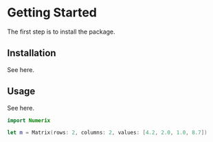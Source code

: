 # Getting Started

The first step is to install the package.

## Installation

See here.

## Usage

See here.

```swift
import Numerix

let m = Matrix(rows: 2, columns: 2, values: [4.2, 2.0, 1.0, 8.7])
```
